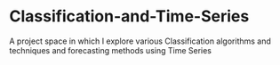 # Classification-and-Time-Series
A project space in which I explore various Classification algorithms and techniques and forecasting methods using Time Series

